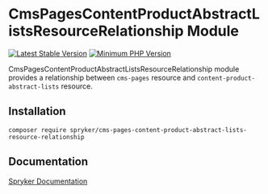 # CmsPagesContentProductAbstractListsResourceRelationship Module
[![Latest Stable Version](https://poser.pugx.org/spryker/cms-pages-content-product-abstract-lists-resource-relationship/v/stable.svg)](https://packagist.org/packages/spryker/cms-pages-content-product-abstract-lists-resource-relationship)
[![Minimum PHP Version](https://img.shields.io/badge/php-%3E%3D%208.0-8892BF.svg)](https://php.net/)

CmsPagesContentProductAbstractListsResourceRelationship module provides a relationship between `cms-pages` resource and `content-product-abstract-lists` resource.
## Installation

```
composer require spryker/cms-pages-content-product-abstract-lists-resource-relationship
```

## Documentation

[Spryker Documentation](https://docs.spryker.com)
